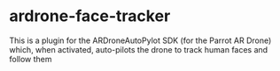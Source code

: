 ardrone-face-tracker
====================

This is a plugin for the ARDroneAutoPylot SDK (for the Parrot AR Drone) which, when activated, auto-pilots the drone to track human faces and follow them

